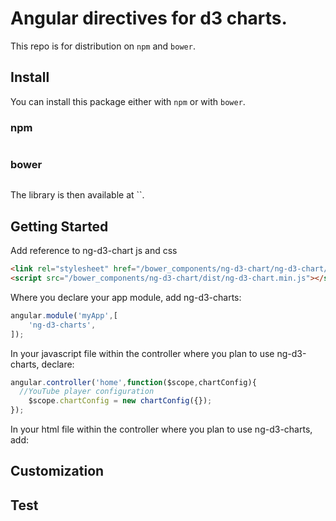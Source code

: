# Angular directives for d3 charts.

This repo is for distribution on `npm` and `bower`.

## Install

You can install this package either with `npm` or with `bower`.

### npm

```shell

```

### bower

```shell

```
The library is then available at ``.

## Getting Started

Add reference to ng-d3-chart js and css
```html
<link rel="stylesheet" href="/bower_components/ng-d3-chart/ng-d3-chart/ng-d3-chart.min.css">
<script src="/bower_components/ng-d3-chart/dist/ng-d3-chart.min.js"></script>
```

Where you declare your app module, add ng-d3-charts:
```javascript
angular.module('myApp',[
	'ng-d3-charts',
]);
```
In your javascript file within the controller where you plan to use ng-d3-charts, declare:
```javascript
angular.controller('home',function($scope,chartConfig){
  //YouTube player configuration
	$scope.chartConfig = new chartConfig({});
});  
```
In your html file within the controller where you plan to use ng-d3-charts, add:


## Customization

## Test
